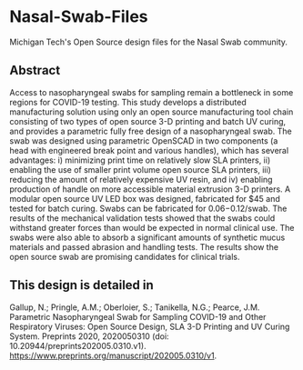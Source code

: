 # Nasal-Swab-Files
Michigan Tech's Open Source design files for the Nasal Swab community.

## Abstract
Access to nasopharyngeal swabs for sampling remain a bottleneck in some regions for COVID-19 testing. This study develops a distributed manufacturing solution using only an open source manufacturing tool chain consisting of two types of open source 3-D printing and batch UV curing, and provides a parametric fully free design of a nasopharyngeal swab. The swab was designed using parametric OpenSCAD in two components (a head with engineered break point and various handles), which has several advantages: i) minimizing print time on relatively slow SLA printers, ii) enabling the use of smaller print volume open source SLA printers, iii) reducing the amount of relatively expensive UV resin, and iv) enabling production of handle on more accessible material extrusion 3-D printers. A modular open source UV LED box was designed, fabricated for $45 and tested for batch curing. Swabs can be fabricated for $0.06-$0.12/swab. The results of the mechanical validation tests showed that the swabs could withstand greater forces than would be expected in normal clinical use. The swabs were also able to absorb a significant amounts of synthetic mucus materials and passed abrasion and handling tests. The results show the open source swab are promising candidates for clinical trials.
## This design is detailed in
Gallup, N.; Pringle, A.M.; Oberloier, S.; Tanikella, N.G.; Pearce, J.M. Parametric Nasopharyngeal Swab for Sampling COVID-19 and Other Respiratory Viruses: Open Source Design, SLA 3-D Printing and UV Curing System. Preprints 2020, 2020050310 (doi: 10.20944/preprints202005.0310.v1). https://www.preprints.org/manuscript/202005.0310/v1.

